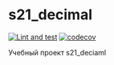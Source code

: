 # s21_decimal
[![Lint and test](https://github.com/nkiryanov/s21_decimal/actions/workflows/ci.yml/badge.svg)](https://github.com/nkiryanov/s21_decimal/actions/workflows/ci.yml)
[![codecov](https://codecov.io/gh/nkiryanov/s21_decimal/branch/main/graph/badge.svg?token=PYDI10I7QB)](https://codecov.io/gh/nkiryanov/s21_decimal)

Учебный проект s21_deciaml
